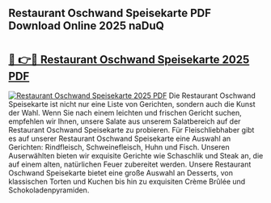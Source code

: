 ## Restaurant Oschwand Speisekarte PDF Download Online 2025 naDuQ

# <h2><a href="http://gcaoeh8.nevu.top/?p=Restaurant+Oschwand+Speisekarte">🔗 👉🔴 Restaurant Oschwand Speisekarte 2025 PDF</a></h2>

[![Restaurant Oschwand Speisekarte 2025 PDF](https://i.imgur.com/dBaPXMq.png)](http://gcaoeh8.nevu.top/?p=Restaurant+Oschwand+Speisekarte)
Die Restaurant Oschwand Speisekarte ist nicht nur eine Liste von Gerichten, sondern auch die Kunst der Wahl. Wenn Sie nach einem leichten und frischen Gericht suchen, empfehlen wir Ihnen, unsere Salate aus unserem Salatbereich auf der Restaurant Oschwand Speisekarte zu probieren. Für Fleischliebhaber gibt es auf unserer Restaurant Oschwand Speisekarte eine Auswahl an Gerichten: Rindfleisch, Schweinefleisch, Huhn und Fisch. Unseren Auserwählten bieten wir exquisite Gerichte wie Schaschlik und Steak an, die auf einem alten, natürlichen Feuer zubereitet werden. Unsere Restaurant Oschwand Speisekarte bietet eine große Auswahl an Desserts, von klassischen Torten und Kuchen bis hin zu exquisiten Crème Brûlée und Schokoladenpyramiden.

